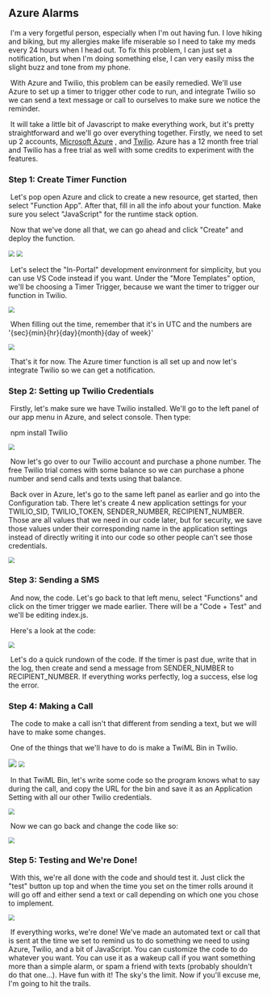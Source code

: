 ## Azure Alarms
​	I'm a very forgetful person, especially when I'm out having fun. I love hiking and biking, but my allergies make life miserable so I need to take my meds every 24 hours when I head out. To fix this problem, I can just set a notification, but when I'm doing something else, I can very easily miss the slight buzz and tone from my phone.

​	With Azure and Twilio, this problem can be easily remedied. We'll use Azure to set up a timer to trigger other code to run, and integrate Twilio so we can send a text message or call to ourselves to make sure we notice the reminder.

​	It will take a little bit of Javascript to make everything work, but it's pretty straightforward and we'll go over everything together. Firstly, we need to set up 2 accounts, [Microsoft Azure](https://azure.microsoft.com/en-us/free/search/?&ef_id=Cj0KCQjwn7j2BRDrARIsAHJkxmwz0tcFx8fTgoL7jogctsTPYrzEntPYcIpEu0QV_YRDbPFyv7oNrOoaAvspEALw_wcB:G:s&OCID=AID2000128_SEM_Cj0KCQjwn7j2BRDrARIsAHJkxmwz0tcFx8fTgoL7jogctsTPYrzEntPYcIpEu0QV_YRDbPFyv7oNrOoaAvspEALw_wcB:G:s&gclid=Cj0KCQjwn7j2BRDrARIsAHJkxmwz0tcFx8fTgoL7jogctsTPYrzEntPYcIpEu0QV_YRDbPFyv7oNrOoaAvspEALw_wcB) , and [Twilio](https://www.twilio.com/try-twilio). Azure has a 12 month free trial and Twilio has a free trial as well with some credits to experiment with the features.

### Step 1: Create Timer Function
​	Let's pop open Azure and click to create a new resource, get started, then select "Function App". After that, fill in all the info about your function. Make sure you select "JavaScript" for the runtime stack option.

​	Now that we've done all that, we can go ahead and click "Create" and deploy the function.

<img src=".\pics\01.PNG" style="zoom:75%;" />

<img src=".\pics\02.PNG" style="zoom:75%;" />

​	Let's select the "In-Portal" development environment for simplicity, but you can use VS Code instead if you want. Under the "More Templates" option, we'll be choosing a Timer Trigger, because we want the timer to trigger our function in Twilio.

<img src=".\pics\03.PNG" style="zoom:75%;" />	

​	When filling out the time, remember that it's in UTC and  the numbers are '{sec}{min}{hr}{day}{month}{day of week}'

<img src=".\pics\04.PNG" style="zoom:75%;" />

​	That's it for now. The Azure timer function is all set up and now let's integrate Twilio so we can get a notification.

### Step 2: Setting up Twilio Credentials
​	Firstly, let's make sure we have Twilio installed. We'll go to the left panel of our app menu in Azure, and select console. Then type: 

​	npm install Twilio

<img src=".\pics\05.PNG" style="zoom:75%;" />

​	Now let's go over to our Twilio account and purchase a phone number. The free Twilio trial comes with some balance so we can purchase a phone number and send calls and texts using that balance.

​	Back over in Azure, let's go to the same left panel as earlier and go into the Configuration tab. There let's create 4 new application settings for your TWILIO_SID, TWILIO_TOKEN, SENDER_NUMBER, RECIPIENT_NUMBER. Those are all values that we need in our code later, but for security, we save those values under their corresponding name in the application settings instead of directly writing it into our code so other people can't see those credentials. 

<img src=".\pics\06.PNG" style="zoom:75%;" />

### Step 3: Sending a SMS

​	And now, the code. Let's go back to that left menu, select "Functions" and click on the timer trigger we made earlier. There will be a "Code + Test" and we'll be editing index.js.

​	Here's a look at the code:

<img src=".\pics\08.PNG" style="zoom:75%;" />

​	Let's do a quick rundown of the code. If the timer is past due, write that in the log, then create and send a message from SENDER_NUMBER to RECIPIENT_NUMBER. If everything works perfectly, log a success, else log the error. 

### Step 4: Making a Call

​	The code to make a call isn't that different from sending a text, but we will have to make some changes. 

​	One of the things that we'll have to do is make a TwiML Bin in Twilio. 

<img src=".\pics\09.PNG" style="zoom:100%;" />

<img src=".\pics\10.PNG" style="zoom:75%;" />

​	In that TwiML Bin, let's write some code so the program knows what to say during the call, and copy the URL for the bin and save it as an Application Setting with all our other Twilio credentials. 

<img src= ".\pics\12.png" style="zoom:75%;" />

​	Now we can go back and change the code like so:

<img src=".\pics\11.PNG" style="zoom:75%;" />

###  Step 5: Testing and We're Done!

​	With this, we're all done with the code and should test it. Just click the "test" button up top and when the time you set on the timer rolls around it will go off and either send a text or call depending on which one you chose to implement. 

<img src=".\pics\13.PNG" style="zoom:75%;" />

​	If everything works, we're done! We've made an automated text or call that is sent at the time we set to remind us to do something we need to using Azure, Twilio, and a bit of JavaScript. You can customize the code to do whatever you want. You can use it as a wakeup call if you want something more than a simple alarm, or spam a friend with texts (probably shouldn't do that one...). Have fun with it! The sky's the limit. Now if you'll excuse me, I'm going to hit the trails.